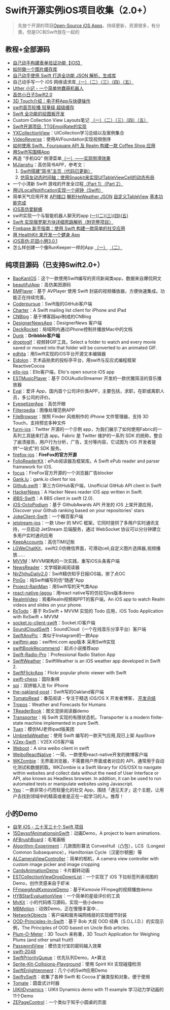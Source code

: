 # Swift开源实例iOS项目收集（2.0+）
> 先放个开源的项目[Open-Source iOS Apps][1]，持续更新，资源很多，有分类，但是OC和Swift放在一起的

## 教程+全部源码
- [自己动手构建表单验证功能【iOS】][2]
- [如何做一个图片缓存库][3]
- [自己动手使用 Swift 打造全功能 JSON 解析、生成库][4]
- 自己动手写一个 iOS 网络请求库[（一）][5][（二）][6][（三）][7][（四）][8][（五）][9]
- [Uther 小记 - 一个简单地蠢萌机器人][10]
- [高仿小日子Swift2.0][11]
- [3D Touch介绍：电子秤App与快捷操作][12]
- [swift首页轮播 轻量级 超级缓存][13]
- [Swift 全功能的绘图板开发][14]
- Custom Collection View Layouts笔记 [（一）][15][（二）][16][（三）][17][（四）][18][（五）][19]
- [Swift开源项目: TTGEmojiRate的实现][20]
- [YXCollectionView][21]：UICollection学习总结以及案例集合
- [VideoReverse][22]：使用AVFoundation实现视频倒序
- [如何使用 Swift、Foursquare API 及 Realm 构建一款 Coffee Shop 应用][23]
- [用Swift写围棋App][24]
- 再造 “手机QQ” 侧滑菜单[（一）——实现侧滑效果][25]
- [MJianshu][26]：高仿简书APP，参考文：
	1. [Swift搭建“简书”主页（代码已更新）][27]
	2. [仿简友动态时间轴：使用Snapkit来实现UITableViewCell的动态布局][28]
- 一个小清新 Swift 游戏的开发全过程[（Part 1）][29][（Part 2）][30]
- [用UILocalNotification实现一个闹钟（Swift）][31]
- 简单天气应用开发 [API接口][32] [解析HeWeather JSON][33] [自定义TableView][34] [基本功能完成][35]
- [iOS高仿爱鲜蜂][36]
- swift实现一个与智能机器人聊天的app [(一)][37][(二)][38][(三)][39][(四)][40][(五)][41]
- [Swift 实现俄罗斯方块详细思路解析（附完整项目）][42]
- [Firebase 新手指南：使用 Swift 构建一款简单的社交应用][43]
- [用 HealthKit 来开发一个健身 App][44]
- [iOS高仿:花田小憩3.0.1][45]
- 怎么样创建一个像RunKeeper一样的App [（一）][46] [（二）][47]

## 纯项目源码（已支持Swift2.0+）
- [BaoKanIOS][48]：这个一款使用Swift编写的资讯新闻类app，数据来自爆侃网文
- [beautifulApp][49]：高仿美团源码
- [BMPlayer][50]：基于 AVPlayer 使用 Swift 封装的视频播放器，方便快速集成。功能正在持续完善。
- [Coderpursue][51]：Swift版的GitHub客户端
- [Charter][52]：A Swift mailing list client for iPhone and iPad
- [CNBlog][53]：基于博客园api制成的CNBlog
- [DesignerNewsApp][54]：DesignerNews 客户端
- [DeckRocket][55]：局域网内通过iPhone控制并播放Mac中的文档
- [Dunk][56]：**Dribbble客户端**
- [droptogif][57]：视频转GIF工具。Select a folder to watch and every movie saved or moved into that folder will be converted to an animated GIF.
- [edhita][58]：用Swift实现的iOS平台开源文本编辑器
- [Eidolon][59]：艺术品拍卖的投标亭平台，用swift与反应式编程框架 ReactiveCocoa
- [ello-ios][60]：Ello客户端，Ello's open source iOS app
- [ESTMusicPlayer][61]：基于 DOUAudioStreamer 开发的一款优雅简洁的音乐播放器
- [Eval][62]：爱评 App，国内首个公司评价类APP，主要包括，求职，在职或离职人员，多公司的评价。 
- [EyepetizerApp][63]：高仿开眼
- [Filterpedia][64]：图像处理范例APP
- [FileBrowser][65]：按照 Finder 风格制作的 iPhone 文件管理器，支持 3D Touch，支持预览多种文件
- [furni-ios][66]：Twitter 开源的一个示例 app，为我们展示了如何使用Fabric的一系列工具链来打造 app。Fabric 是 Twitter 维护的一系列 SDK 的统称，整合了崩溃报告，用户行为分析，广告，支付等内容，它试图为 iOS 开发者提供“一站式”的 SDK 服务。
- [firefox-ios][67]：**FireFox的官方开源**
- [FolioReaderKit][68]：ePub阅读器及框架库。A Swift ePub reader and parser framework for iOS.
- [focus][69]：FireFox官方开源的一个浏览器广告blocker
- [Gank.lu][70]：gank.io client for ios
- [Github.swift][71]：第三方GitHub客户端，Unofficial GitHub API client in Swift
- [HackerNews][72]：A Hacker News reader iOS app written in Swift.
- [iBBS-Swift][73]：A BBS client in swift (2.0).
- [iOS-OctoPodium][74]：基于 GithubAwards API 开发的 iOS 上架开源应用，Discover your Github ranking based on your repositories' stars
- [JokeClient-Swift][75]：一个糗百客户端
- [jetstream-ios][76]：一款 Uber 的 MVC 框架。它同时提供了多用户实时通讯支持，一旦启动 JetStream 后端服务，通过 WebSocket 协议可以分分钟建立多用户实时通讯应用
- [KeepAccounts][77]：高仿TIMI记账
- [LGWeChatKit][78]，swift2.0仿微信界面，可滑动cell,自定义图片选择器,视频播放……
- [MVVM][79]：MVVM架构的一次实践，重写iOS头条客户端
- [NewsReader][80]：文学城新闻阅读器
- [NirZhihuDaily2.0][81]：Swift精仿知乎日报iOS端，掺了点OC
- [PinGo][82]：纯Swift编写的仿“随遇”App
- [Project-RainMan][83]：用Swift写的天气类App
- [react-native-lagou][84]：用react native写的仿拉勾ios版本demo
- [RealmVideo][85]：观看Realm视频和PPT的客户端，An iOS app to watch Realm videos and slides on your phone.
- [RxTodo][86]：基于 RxSwift + MVVM 实现的 Todo 应用，iOS Todo Application with RxSwift + MVVM
- [socket.io-client-swift][87]：Socket.IO客户端
- [SoundCloudSwift][88]：SoundCloud（一个在线音乐分享平台）客户端
- [SwiftAnyPic][89]：类似于Instagram的一款App
- [swiftmi-app][90]：swiftmi.com app版本 采用Swift实现
- [swiftBookRecommend][91]：起点小说推荐app
- [Swift-Radio-Pro][92]：Professional Radio Station App
- [SwiftWeather][93]：SwiftWeather is an iOS weather app developed in Swift 2. 
- [SwiftFlickrApp][94]：Flickr popular photo viewer with Swift 
- [swift-chess][95]：国际象棋
- [spi][96]：双拼输入法 for iPhone
- [the-oakland-post][97]：Swift写的Oakland客户端
- [TomatoRead][98]：番茄阅读 - 专注于精选 iOS/OS X 开发者博客， [开发总结][99]
- [Tropos][100]：Weather and Forecasts for Humans
- [TReaderBook][101]：图文混排阅读器demo
- [Transporter][102]：纯 Swift 实现的有限状态机，Transporter is a modern finite-state machine implemented in pure Swift. 
- [Tuan][103]：模仿MJ老师ipad版美团
- [UmbrellaWeather][104]：使用 Swift 编写的一款天气应用,现已上架 AppStore
- [V2ex-Swift][105]：V2EX iOS客户端
- [Weboot][106]：A sina weibo client in swift
- [WeiboReactNative][107]：一简，一款使用react-native开发的微博客户端
- [WKZombie][108]：无界面浏览器，不需要用户界面或者对应的 API，通常用于自动化测试和数据抓取。WKZombie is a Swift library for iOS/OSX to navigate within websites and collect data without the need of User Interface or API, also known as Headless browser. In addition, it can be used to run automated tests or manipulate websites using Javascript.
- [Yep][109]：一款非常小巧而轻量化的社交 App，围绕「遇见天才」这个主题，让用户去找到领域中的精英或者是正在一起学习的人。推荐！

## 小的Demo
- [自学 iOS - 三十天三十个 Swift 项目][110]
- [15DaysofAnimationsinSwift][111]：动画Demo，A project to learn animations.
- [AFBrushBoard][112]：毛笔画板
- [Algorithm-Experiment][113]：几款图形算法 ConvexHull（凸包），LCS（Longest Common Subsequence），Hamiltonian Cycle（汉密尔顿圈）等
- [ALCameraViewController][114]：简单的相机，A camera view controller with custom image picker and image cropping
- [CardsAnimationDemo][115]：卡片翻转动画
- [ESTCollectionViewDropDownList][116]：一个实现了 iOS 下拉标签列表视图的 Demo，创作灵感来自于虾米
- [FFmpegAndKxmovieDemo][117]：基于Kxmovie FFmpeg的视频播放demo
- [HYBStarEvaluationView][118]：一个简单的星级评价的工具
- [MyKit][119]：小的代码练习源码，实现一些小demo
- [MBMotion][120]：动效Demo，正在慢慢丰富中…
- [NetworkObjects][121]：客户端和服务端网络层的实现细节封装
- [OOD-Principles-In-Swift][122]：基于 Bob 大叔 OOD 经典（S.O.L.I.D.）的实现示例，The Principles of OOD based on Uncle Bob articles.
- [Plum-O-Meter][123]：3D Touch 来称重，3D Touch Application for Weighing Plums (and other small fruit!)
- [PasswordView][124]：模仿支付宝的密码输入效果
- [swift-2048][125]
- [SwiftPriorityQueue][126]：优先队列Demo，A\*算法
- [Sprite-Kit-Collisions-Playground][127]：使用 Spirit Kit 实现碰撞检测
- [SwiftEnlightenment][128]：几个小的Swift应用Demo
- [SwiftySwift][129]：收集了各种 Swift 和 Cocoa 扩展类型和对象，便于使用
- [Tomate][130]：圆盘式计时器
- [UIKitDynamics][131]：UIKit Dynamics demo with 11 example 学习动力学动画的11个Demo
- [ZEPageControl][132]：一个类似于知乎小圆桌的页面



[1]:	https://github.com/dkhamsing/open-source-ios-apps
[2]:	https://lvwenhan.com/ios/459.html
[3]:	http://blog.callmewhy.com/2015/05/25/note-about-chun/
[4]:	https://lvwenhan.com/ios/463.html
[5]:	https://lvwenhan.com/ios/454.html
[6]:	https://lvwenhan.com/ios/455.html
[7]:	https://lvwenhan.com/ios/456.html
[8]:	https://lvwenhan.com/ios/457.html
[9]:	https://lvwenhan.com/ios/464.html
[10]:	http://blog.callmewhy.com/2015/08/09/how-to-make-uther/ "Uther 小记 - 一个简单地蠢萌机器人"
[11]:	http://www.jianshu.com/p/bcc297e19a94
[12]:	http://swift.gg/2015/11/19/3d-touch-tutorial/ "3D Touch介绍：电子秤App与快捷操作"
[13]:	http://www.jianshu.com/p/d7bf5fe4d9fa "swift首页轮播 轻量级 超级缓存"
[14]:	http://www.cocoachina.com/swift/20151125/14390.html "Swift 全功能的绘图板开发"
[15]:	http://chengway.in/custom-collection-view-layouts/ "Custom Collection View Layouts（一）"
[16]:	http://chengway.in/custom-collection-view-layouts-er/ "Custom Collection View Layouts（二）"
[17]:	http://chengway.in/custom-collection-view-layouts-san/ "Custom Collection View Layouts（三）"
[18]:	http://chengway.in/custom-collection-view-layouts-si/ "Custom Collection View Layouts（四）"
[19]:	http://chengway.in/custom-collection-view-layouts-wu/ "Custom Collection View Layouts（五）"
[20]:	http://tutuge.me/2015/10/25/ttgemojirate-lib/ "Swift开源项目: TTGEmojiRate的实现"
[21]:	https://github.com/yixiangboy/YXCollectionView "YXCollectionView"
[22]:	https://github.com/KayWong/VideoReverse "VideoReverse"
[23]:	http://swift.gg/2015/12/29/foursquare-realm-swift/ "如何使用 Swift、Foursquare API 及 Realm 构建一款 Coffee Shop 应用"
[24]:	http://www.jianshu.com/p/22bab53524d1 "用Swift写围棋App－00序"
[25]:	https://lvwenhan.com/ios/445.html
[26]:	https://github.com/Wl201314/MJianshu "MJianshu"
[27]:	http://www.jianshu.com/p/8035e49ff3a2 "Swift搭建“简书”主页（代码已更新）"
[28]:	http://www.jianshu.com/p/3429ac5a4e4d "仿简友动态时间轴：使用Snapkit来实现UITableViewCell的动态布局"
[29]:	http://vulgur.me/2016/01/23/last-circle-part1/ "一个小清新 Swift 游戏的开发全过程（Part 1）"
[30]:	http://vulgur.me/2016/02/01/last-circle-part2/ "一个小清新 Swift 游戏的开发全过程（Part 2）"
[31]:	http://www.cnblogs.com/Phelthas/p/5169156.html "用UILocalNotification实现一个闹钟（Swift）"
[32]:	http://www.cnblogs.com/fallinDeepSea/p/5186455.html "简单天气应用开发——API接口"
[33]:	http://www.cnblogs.com/fallinDeepSea/p/5186460.html "简单天气应用开发——解析HeWeather JSON"
[34]:	http://www.cnblogs.com/fallinDeepSea/p/5186476.html "简单天气应用开发——自定义TableView"
[35]:	http://www.cnblogs.com/fallinDeepSea/p/5186480.html "简单天气应用开发——基本功能完成"
[36]:	http://www.jianshu.com/p/879f58fe3542 "iOS高仿爱鲜蜂"
[37]:	http://www.jianshu.com/p/1f93e0fec8a5 "swift实现一个与智能机器人聊天的app(一)"
[38]:	http://www.jianshu.com/p/f2488a659688 "swift实现一个与智能机器人聊天的app(二)"
[39]:	http://www.jianshu.com/p/a09ceaebe797 "swift实现一个与智能机器人聊天的app(三)"
[40]:	http://www.jianshu.com/p/91545cde4f8d "swift实现一个与智能机器人聊天的app(四)"
[41]:	http://www.jianshu.com/p/6bf05564fe27 "swift实现一个与智能机器人聊天的app(五)with iOS9"
[42]:	http://www.cnblogs.com/taoxu/p/5482127.html "Swift 实现俄罗斯方块详细思路解析（附完整项目）"
[43]:	http://swift.gg/2016/05/12/introduction-to-firebase-building-a-simple-social-app-in-swift/ "Firebase 新手指南：使用 Swift 构建一款简单的社交应用"
[44]:	http://swift.gg/2016/05/13/healthkit-introduction/ "用 HealthKit 来开发一个健身 App"
[45]:	http://www.jianshu.com/p/2893be49c50e "iOS高仿:花田小憩3.0.1"
[46]:	http://www.jianshu.com/p/9d998307dc21 "怎么样创建一个像RunKeeper一样的App（一）swift版"
[47]:	http://www.jianshu.com/p/713777c90a76 "怎么样创建一个像RunKeeper一样的app（二）swift版"
[48]:	https://github.com/6ag/BaoKanIOS "BaoKanIOS"
[49]:	https://github.com/lyimin/beautifulApp "beautifulApp"
[50]:	https://github.com/BrikerMan/BMPlayer "BMPlayer"
[51]:	https://github.com/wenghengcong/Coderpursue "Coderpursue"
[52]:	https://github.com/matthewpalmer/Charter "Charter"
[53]:	https://github.com/samAroundGitHub/CNBlog "CNBlog"
[54]:	https://github.com/MengTo/DesignerNewsApp "DesignerNewsApp"
[55]:	https://github.com/jpsim/DeckRocket "DeckRocket"
[56]:	https://github.com/naoyashiga/Dunk "Dunk"
[57]:	https://github.com/mortenjust/droptogif "droptogif"
[58]:	https://github.com/tnantoka/edhita "edhita"
[59]:	https://github.com/artsy/eidolon "Eidolon"
[60]:	https://github.com/ello/ello-ios "ello-ios"
[61]:	https://github.com/Aufree/ESTMusicPlayer "ESTMusicPlayer"
[62]:	http://git.oschina.net/hengchengfei/eval "Eval"
[63]:	https://github.com/lyimin/EyepetizerApp "EyepetizerApp"
[64]:	https://github.com/FlexMonkey/Filterpedia "Filterpedia"
[65]:	https://github.com/marmelroy/FileBrowser "FileBrowser"
[66]:	https://github.com/twitterdev/furni-ios "furni-ios"
[67]:	https://github.com/mozilla/firefox-ios "firefox-ios"
[68]:	https://github.com/FolioReader/FolioReaderKit "FolioReaderKit"
[69]:	https://github.com/mozilla/focus "focus"
[70]:	https://github.com/Panl/Gank.lu "Gank.lu"
[71]:	https://github.com/onmyway133/Github.swift "Github.swift"
[72]:	https://github.com/amitburst/HackerNews "HackerNews"
[73]:	https://github.com/iAugux/iBBS-Swift "iBBS-Swift"
[74]:	https://github.com/nunogoncalves/iOS-OctoPodium "iOS-OctoPodium"
[75]:	https://github.com/YANGReal/JokeClient-Swift "JokeClient-Swift"
[76]:	https://github.com/uber/jetstream-ios "jetstream-ios"
[77]:	https://github.com/Jerrylingit/KeepAccounts "KeepAccounts"
[78]:	https://github.com/jamy0801/LGWeChatKit
[79]:	https://github.com/shenAlexy/MVVM "MVVM"
[80]:	https://github.com/conanwhf/NewsReader "NewsReader"
[81]:	https://github.com/zpz1237/NirZhihuDaily2.0 "NirZhihuDaily2.0"
[82]:	https://github.com/gaowanli/PinGo "PinGo"
[83]:	https://github.com/Mav3r1ck/Project-RainMan "Project-RainMan"
[84]:	https://github.com/heruijun/react-native-lagou "react-native-lagou"
[85]:	https://github.com/BalestraPatrick/RealmVideo "RealmVideo"
[86]:	https://github.com/devxoul/RxTodo "RxTodo"
[87]:	https://github.com/socketio/socket.io-client-swift "socket.io-client-swift"
[88]:	https://github.com/pepibumur/SoundCloudSwift "SoundCloudSwift"
[89]:	https://github.com/kwkhaw/SwiftAnyPic "SwiftAnyPic"
[90]:	https://github.com/feiin/swiftmi-app "swiftmi-app"
[91]:	https://github.com/bravekingzhang/swiftBookRecommend "swiftBookRecommend"
[92]:	https://github.com/swiftcodex/Swift-Radio-Pro "Swift-Radio-Pro"
[93]:	https://github.com/JakeLin/SwiftWeather "SwiftWeather"
[94]:	https://github.com/synboo/SwiftFlickrApp "SwiftFlickrApp"
[95]:	https://github.com/JackBCousineau/swift-chess "swift-chess"
[96]:	https://github.com/guoc/spi "spi"
[97]:	https://github.com/aclissold/The-Oakland-Post "the-oakland-post"
[98]:	https://github.com/everettjf/TomatoRead "TomatoRead"
[99]:	https://everettjf.github.io/2016/05/13/how-to-write-a-simple-feed-reader "开发总结"
[100]:	https://github.com/thoughtbot/Tropos "Tropos"
[101]:	https://github.com/12207480/TReaderBook "TReaderBook"
[102]:	https://github.com/DenHeadless/Transporter "Transporter"
[103]:	https://github.com/aiqiuqiu/Tuan "Tuan"
[104]:	https://github.com/ZeroJian/UmbrellaWeather "UmbrellaWeather"
[105]:	https://github.com/Finb/V2ex-Swift "V2ex-Swift"
[106]:	https://github.com/iAugux/Weboot "Weboot"
[107]:	https://github.com/SFantasy/WeiboReactNative "WeiboReactNative"
[108]:	https://github.com/mkoehnke/WKZombie
[109]:	https://github.com/CatchChat/Yep "Yep"
[110]:	http://www.jianshu.com/p/52032bc4cbe4 "自学 iOS - 三十天三十个 Swift 项目"
[111]:	https://github.com/larrynatalicio/15DaysofAnimationsinSwift "15DaysofAnimationsinSwift"
[112]:	https://github.com/AfryMask/AFBrushBoard "AFBrushBoard"
[113]:	https://github.com/yulingtianxia/Algorithm-Experiment "Algorithm-Experiment"
[114]:	https://github.com/AlexLittlejohn/ALCameraViewController "ALCameraViewController"
[115]:	https://github.com/adow/CardsAnimationDemo "CardsAnimationDemo"
[116]:	https://github.com/Aufree/ESTCollectionViewDropDownList "ESTCollectionViewDropDownList"
[117]:	https://github.com/agelessman/FFmpegAndKxmovieDemo "FFmpegAndKxmovieDemo"
[118]:	https://github.com/Hunter-HYB/HYBStarEvaluationView "HYBStarEvaluationView"
[119]:	https://github.com/aquarchitect/MyKit "MyKit"
[120]:	https://github.com/mmoaay/MBMotion "MBMotion"
[121]:	https://github.com/colemancda/NetworkObjects "NetworkObjects"
[122]:	https://github.com/ochococo/OOD-Principles-In-Swift "OOD-Principles-In-Swift"
[123]:	https://github.com/FlexMonkey/Plum-O-Meter "Plum-O-Meter"
[124]:	https://github.com/findM/PasswordView "PasswordView"
[125]:	https://github.com/austinzheng/swift-2048 "swift-2048"
[126]:	https://github.com/davecom/SwiftPriorityQueue "SwiftPriorityQueue"
[127]:	https://github.com/jaredmpayne/Sprite-Kit-Collisions-Playground "Sprite-Kit-Collisions-Playground"
[128]:	https://github.com/drewg233/SwiftEnlightenment "SwiftEnlightenment"
[129]:	https://github.com/adeca/SwiftySwift "SwiftySwift"
[130]:	https://github.com/dasdom/Tomate "Tomate"
[131]:	https://github.com/xiaofei86/UIKitDynamics "UIKitDynamics"
[132]:	https://github.com/Lafree317/ZEPageControl "ZEPageControl"